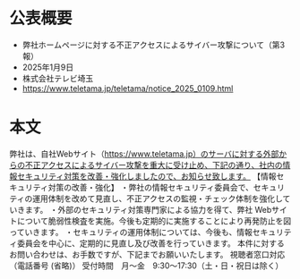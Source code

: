# 公表概要
- 弊社ホームページに対する不正アクセスによるサイバー攻撃について（第3報）
- 2025年1月9日
- 株式会社テレビ埼玉
- https://www.teletama.jp/teletama/notice_2025_0109.html

# 本文
弊社は、自社Webサイト（https://www.teletama.jp）のサーバに対する外部からの不正アクセスによるサイバー攻撃を重大に受け止め、下記の通り、社内の情報セキュリティ対策を改善・強化しましたので、お知らせ致します。
【情報セキュリティ対策の改善・強化】
・弊社の情報セキュリティ委員会で、セキュリティの運用体制を改めて見直し、不正アクセスの監視・チェック体制を強化していきます。
・外部のセキュリティ対策専門家による協力を得て、弊社 Webサイトについて脆弱性検査を実施。今後も定期的に実施することにより再発防止を図っていきます。
・セキュリティの運用体制については、今後も、情報セキュリティ委員会を中心に、定期的に見直し及び改善を行っていきます。
本件に対するお問い合わせは、お手数ですが、下記までお願いいたします。
視聴者窓口対応（電話番号 (省略)）
受付時間　月～金　9:30～17:30（土・日・祝日は除く）
